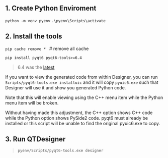 ## 1. Create Python Enviroment
   `python -m venv pyenv`
   `.\pyenv\Scripts\activate`
## 2. Install the tools
   `pip cache remove * `    # remove all cache

   `pip install pyqt6 pyqt6-tools>=6.4`

   > 6.4 was the [latest](https://github.com/altendky/pyqt-tools#installation)

If you want to view the generated code from within Designer, you can run
`Scripts/pyqt6-tools.exe installuic` and it will copy `pyuic6.exe` such that Designer will use it and show you generated Python code.

Note that this will enable viewing using the C++ menu item while the Python menu item will be broken.

Without having made this adjustment, the C++ option shows C++ code while the Python option shows PySide2 code. pyqt6 must already be installed or this script will be unable to find the original pyuic6.exe to copy.

## 3. Run QTDesigner
> `pyenv/Scripts/pyqt6-tools.exe designer`
